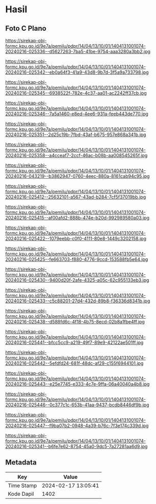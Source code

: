 # Hasil

## Foto C Plano

https://sirekap-obj-formc.kpu.go.id/9e7a/pemilu/pdpr/14/04/13/10/01/1404131001074-20240216-025336--d5627263-7ba5-41be-9754-aaa3280a3bb2.jpg

https://sirekap-obj-formc.kpu.go.id/9e7a/pemilu/pdpr/14/04/13/10/01/1404131001074-20240216-025342--eb0a64f3-41a9-43d8-9b7d-3f5a9a733798.jpg

https://sirekap-obj-formc.kpu.go.id/9e7a/pemilu/pdpr/14/04/13/10/01/1404131001074-20240216-025345--6938522f-782e-4c37-aa01-ac2242ff37cb.jpg

https://sirekap-obj-formc.kpu.go.id/9e7a/pemilu/pdpr/14/04/13/10/01/1404131001074-20240216-025346--7a5a1460-e8ed-4ee6-931a-feeb443de770.jpg

https://sirekap-obj-formc.kpu.go.id/9e7a/pemilu/pdpr/14/04/13/10/01/1404131001074-20240216-025351--2d25c19b-7fbd-43af-b675-957e868a341b.jpg

https://sirekap-obj-formc.kpu.go.id/9e7a/pemilu/pdpr/14/04/13/10/01/1404131001074-20240216-025358--a4cceaf7-2ccf-46ac-b08b-aa008545265f.jpg

https://sirekap-obj-formc.kpu.go.id/9e7a/pemilu/pdpr/14/04/13/10/01/1404131001074-20240216-043219--b3862947-0760-4eec-880a-8161cab94c95.jpg

https://sirekap-obj-formc.kpu.go.id/9e7a/pemilu/pdpr/14/04/13/10/01/1404131001074-20240216-025412--25632101-a567-43ad-b284-7cf5f37019bb.jpg

https://sirekap-obj-formc.kpu.go.id/9e7a/pemilu/pdpr/14/04/13/10/01/1404131001074-20240216-025415--af00afd2-888b-474e-b20d-992989580a03.jpg

https://sirekap-obj-formc.kpu.go.id/9e7a/pemilu/pdpr/14/04/13/10/01/1404131001074-20240216-025422--1079eebb-c0f0-4111-80e8-1449c3202158.jpg

https://sirekap-obj-formc.kpu.go.id/9e7a/pemilu/pdpr/14/04/13/10/01/1404131001074-20240216-025425--fe663703-f880-4776-9ccd-153588fb5e64.jpg

https://sirekap-obj-formc.kpu.go.id/9e7a/pemilu/pdpr/14/04/13/10/01/1404131001074-20240216-025430--9400d20f-2afe-4325-a05c-62c955133eb3.jpg

https://sirekap-obj-formc.kpu.go.id/9e7a/pemilu/pdpr/14/04/13/10/01/1404131001074-20240216-025433--c5c88201-27d4-432d-89b8-f36336d8341b.jpg

https://sirekap-obj-formc.kpu.go.id/9e7a/pemilu/pdpr/14/04/13/10/01/1404131001074-20240216-025438--d588fd6c-4f18-4b75-8ecd-02b8a1fbe4ff.jpg

https://sirekap-obj-formc.kpu.go.id/9e7a/pemilu/pdpr/14/04/13/10/01/1404131001074-20240216-025441--bfcc5cc9-a219-49f7-89e9-42122ae501ff.jpg

https://sirekap-obj-formc.kpu.go.id/9e7a/pemilu/pdpr/14/04/13/10/01/1404131001074-20240216-025442--5efdfd24-681f-48dc-af29-c155f6944101.jpg

https://sirekap-obj-formc.kpu.go.id/9e7a/pemilu/pdpr/14/04/13/10/01/1404131001074-20240216-025443--e25e7745-e333-4c7e-9ffa-06a40040a4b8.jpg

https://sirekap-obj-formc.kpu.go.id/9e7a/pemilu/pdpr/14/04/13/10/01/1404131001074-20240216-025446--0c377c1c-653b-41aa-9437-bcdb8446df9b.jpg

https://sirekap-obj-formc.kpu.go.id/9e7a/pemilu/pdpr/14/04/13/10/01/1404131001074-20240216-025447--f9ba07b2-0948-4a39-b76c-7f3e174c339d.jpg

https://sirekap-obj-formc.kpu.go.id/9e7a/pemilu/pdpr/14/04/13/10/01/1404131001074-20240216-025341--b6fe7e62-8754-45a0-9dc5-7a27281aa6d9.jpg


## Metadata

| Key        | Value               |
| ---------- | ------------------- |
| Time Stamp | 2024-02-17 13:05:41 |
| Kode Dapil | 1402                |



